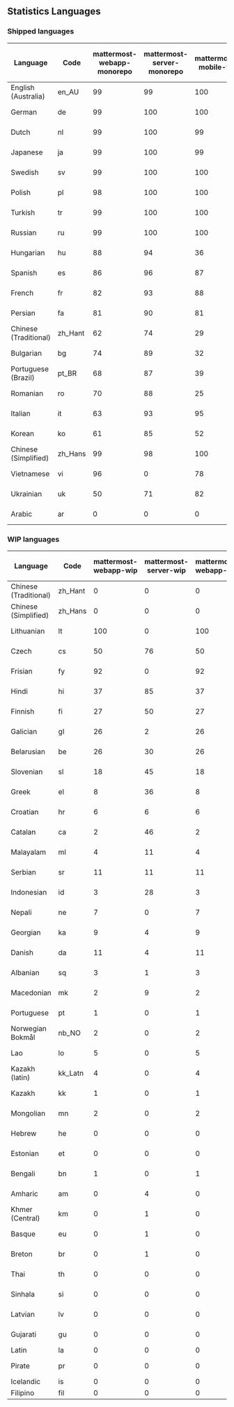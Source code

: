 ## Statistics Languages ##
###  Shipped languages  ###
|Language|Code|mattermost-webapp-monorepo|mattermost-server-monorepo|mattermost-mobile-v2|mattermost-desktop|mattermost-boards-webapp-monorepo|mattermost-playbooks-webapp-monorepo|calls-webapp|Total|Last Modified|
|---|---|---|---|---|---|---|---|---|---|---|
|English (Australia)|en_AU| 99| 99| 100| 100| 0| 0| 0| 99|2023-07-12T07:01:51.915333Z|
|German|de| 99| 100| 100| 100| 0| 0| 100| 99|2023-07-11T09:38:03.524658Z|
|Dutch|nl| 99| 100| 99| 100| 0| 0| 96| 99|2023-06-29T13:40:03.825299Z|
|Japanese|ja| 99| 100| 99| 100| 0| 0| 96| 99|2023-07-16T06:23:18.579884Z|
|Swedish|sv| 99| 100| 100| 100| 0| 0| 0| 99|2023-07-07T08:03:17.871400Z|
|Polish|pl| 98| 100| 100| 100| 0| 0| 100| 99|2023-07-13T06:30:40.998569Z|
|Turkish|tr| 99| 100| 100| 100| 0| 0| 100| 98|2023-07-10T08:56:05.463509Z|
|Russian|ru| 99| 100| 100| 100| 0| 0| 74| 97|2023-07-17T20:57:17.023105Z|
|Hungarian|hu| 88| 94| 36| 94| 0| 0| 0| 87|2023-06-16T11:33:31.887278Z|
|Spanish|es| 86| 96| 87| 93| 0| 0| 29| 84|2023-06-21T10:42:45.343945Z|
|French|fr| 82| 93| 88| 91| 0| 0| 58| 83|2023-06-22T12:28:55.160491Z|
|Persian|fa| 81| 90| 81| 94| 0| 0| 0| 80|2023-06-21T10:42:46.603178Z|
|Chinese (Traditional)|zh_Hant| 62| 74| 29| 100| 0| 0| 3| 74|2023-07-21T03:08:12.127750Z|
|Bulgarian|bg| 74| 89| 32| 0| 0| 0| 0| 74|2023-06-16T11:32:35.843428Z|
|Portuguese (Brazil)|pt_BR| 68| 87| 39| 47| 0| 0| 71| 72|2023-07-15T17:30:43.310932Z|
|Romanian|ro| 70| 88| 25| 0| 0| 0| 0| 70|2023-06-16T11:34:56.639971Z|
|Italian|it| 63| 93| 95| 22| 0| 0| 24| 70|2023-06-26T07:43:51.470283Z|
|Korean|ko| 61| 85| 52| 100| 0| 0| 2| 66|2023-06-22T06:19:14.002906Z|
|Chinese (Simplified)|zh_Hans| 99| 98| 100| 100| 0| 0| 100| 64|2023-07-20T06:40:57.682286Z|
|Vietnamese|vi| 96| 0| 78| 89| 0| 0| 0| 62|2023-07-21T08:40:19.672930Z|
|Ukrainian|uk| 50| 71| 82| 76| 0| 0| 0| 58|2023-07-18T09:21:22.497716Z|
|Arabic|ar| 0| 0| 0| 43| 0| 0| 0| 3|2023-07-10T13:08:48.325143Z|
###  WIP languages  ###
|Language|Code|mattermost-webapp-wip|mattermost-server-wip|mattermost-webapp-wip|mattermost-desktop-wip|Total|Last Modified|
|---|---|---|---|---|---|---|--|
|Chinese (Traditional)|zh_Hant| 0| 0| 0| 0| 74|2023-07-21T03:08:12.127750Z|
|Chinese (Simplified)|zh_Hans| 0| 0| 0| 3| 64|2023-07-20T06:40:57.682286Z|
|Lithuanian|lt| 100| 0| 100| 100| 44|2023-04-20T18:20:36.422339Z|
|Czech|cs| 50| 76| 50| 100| 39|2023-07-12T08:33:40.574342Z|
|Frisian|fy| 92| 0| 92| 0| 38|2023-03-30T14:04:28.368728Z|
|Hindi|hi| 37| 85| 37| 0| 30|2023-06-25T16:00:48.875553Z|
|Finnish|fi| 27| 50| 27| 0| 21|2023-03-30T14:04:14.936366Z|
|Galician|gl| 26| 2| 26| 0| 21|2023-02-16T10:53:47.791156Z|
|Belarusian|be| 26| 30| 26| 9| 17|2023-03-30T14:03:09.873427Z|
|Slovenian|sl| 18| 45| 18| 0| 15|2023-03-30T14:07:12.677627Z|
|Greek|el| 8| 36| 8| 0| 13|2023-03-30T14:03:55.229463Z|
|Croatian|hr| 6| 6| 6| 10| 12|2023-05-29T14:34:22.388149Z|
|Catalan|ca| 2| 46| 2| 0| 9|2023-02-22T22:19:51.633986Z|
|Malayalam|ml| 4| 11| 4| 0| 8|2023-07-08T15:38:50.105911Z|
|Serbian|sr| 11| 11| 11| 100| 8|2023-03-30T14:07:25.635161Z|
|Indonesian|id| 3| 28| 3| 0| 7|2023-01-20T12:30:26.132977Z|
|Nepali|ne| 7| 0| 7| 0| 7|2023-03-30T14:06:47.028356Z|
|Georgian|ka| 9| 4| 9| 0| 5|2023-06-23T10:19:49.433102Z|
|Danish|da| 11| 4| 11| 0| 5|2023-02-28T08:17:12.460986Z|
|Albanian|sq| 3| 1| 3| 0| 5|2023-03-30T14:07:18.996586Z|
|Macedonian|mk| 2| 9| 2| 29| 3|2023-05-05T04:29:07.020368Z|
|Portuguese|pt| 1| 0| 1| 100| 3|2023-05-09T17:58:16.911770Z|
|Norwegian Bokmål|nb_NO| 2| 0| 2| 0| 2|2023-03-30T09:46:13.174135Z|
|Lao|lo| 5| 0| 5| 0| 2|2023-01-28T03:29:57.636840Z|
|Kazakh (latin)|kk_Latn| 4| 0| 4| 0| 1|2023-01-09T16:04:40.142668Z|
|Kazakh|kk| 1| 0| 1| 0| 1|2023-01-20T12:30:28.434837Z|
|Mongolian|mn| 2| 0| 2| 0| 1|2023-02-16T02:00:14.011643Z|
|Hebrew|he| 0| 0| 0| 0| 1|2023-01-20T12:30:24.610278Z|
|Estonian|et| 0| 0| 0| 0| 1|2022-06-16T11:17:55.844464Z|
|Bengali|bn| 1| 0| 1| 0| 0|2022-06-18T00:07:36.707192Z|
|Amharic|am| 0| 4| 0| 0| 0|2020-07-04T19:22:35.416407Z|
|Khmer (Central)|km| 0| 1| 0| 0| 0|2022-05-06T14:27:58.323957Z|
|Basque|eu| 0| 1| 0| 0| 0|2021-06-22T14:46:44.626603Z|
|Breton|br| 0| 1| 0| 0| 0|2022-10-20T14:33:30.929526Z|
|Thai|th| 0| 0| 0| 7| 0|2023-07-02T14:03:38.691977Z|
|Sinhala|si| 0| 0| 0| 0| 0|2022-10-24T11:26:43.423982Z|
|Latvian|lv| 0| 0| 0| 0| 0|2022-12-17T23:24:22.390841Z|
|Gujarati|gu| 0| 0| 0| 0| 0|2021-09-27T12:12:04.194601Z|
|Latin|la| 0| 0| 0| 0| 0||
|Pirate|pr| 0| 0| 0| 0| 0|2022-06-28T08:46:29.046651Z|
|Icelandic|is| 0| 0| 0| 0| 0||
|Filipino|fil| 0| 0| 0| 0| 0||
